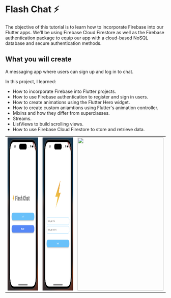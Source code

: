 # Flash Chat ⚡️



The objective of this tutorial is to learn how to incorporate Firebase into our Flutter apps. We'll be using Firebase Cloud Firestore as well as the Firebase authentication package to equip our app with a cloud-based NoSQL database and secure authentication methods. 


## What you will create

A messaging app where users can sign up and log in to chat.

In this project, I learned:
- How to incorporate Firebase into Flutter projects.
- How to use Firebase authentication to register and sign in users.
- How to create animations using the Flutter Hero widget.
- How to create custom aniamtions using Flutter's animation controller. 
- Mixins and how they differ from superclasses.
- Streams.
- ListViews to build scrolling views.
- How to use Firebase Cloud Firestore to store and retrieve data.
<table>
  <tr>
    <td><img src="demo1.png" width=270 height=480></td>
    <td><img src="demo2.png" width=270 height=480></td>
    <td><img src="deomo3.png" width=270 height=480></td>
  </tr>
 </table>
